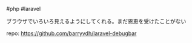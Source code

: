 #php #laravel 

ブラウザでいろいろ見えるようにしてくれる。まだ恩恵を受けたことがない

repo: https://github.com/barryvdh/laravel-debugbar